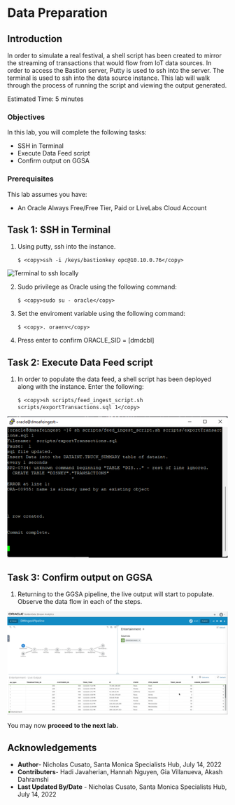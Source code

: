 # Data Preparation

## Introduction

In order to simulate a real festival, a shell script has been created to mirror the streaming of transactions that would flow from IoT data sources. In order to access the Bastion server, Putty is used to ssh into the server. The terminal is used to ssh into the data source instance. This lab will walk through the process of running the script and viewing the output generated.

Estimated Time: 5 minutes

### Objectives

In this lab, you will complete the following tasks:

- SSH in Terminal
- Execute Data Feed script
- Confirm output on GGSA

### Prerequisites

This lab assumes you have:
- An Oracle Always Free/Free Tier, Paid or LiveLabs Cloud Account

## Task 1: SSH in Terminal

1. Using putty, ssh into the instance.
    ```
    $ <copy>ssh -i /keys/bastionkey opc@10.10.0.76</copy>
    ```

![Terminal to ssh locally](images/customer-data.png)

2. Sudo privilege as Oracle using the following command:
    ```
    $ <copy>sudo su - oracle</copy>
    ```

3. Set the enviroment variable using the following command:
    ```
    $ <copy>. oraenv</copy>
    ```

4. Press enter to confirm ORACLE_SID = [dmdcbl]

## Task 2: Execute Data Feed script

1. In order to populate the data feed, a shell script has been deployed along with the instance. Enter the following:
    ```
    $ <copy>sh scripts/feed_ingest_script.sh scripts/exportTransactions.sql 1</copy>
    ```

![Terminal with output of shell script](images/execute-script.png)

## Task 3: Confirm output on GGSA

1. Returning to the GGSA pipeline, the live output will start to populate. Observe the data flow in each of the steps.

![GGSA live output](images/ggsa-output.png)

You may now **proceed to the next lab.**

## Acknowledgements

- **Author**- Nicholas Cusato, Santa Monica Specialists Hub, July 14, 2022
- **Contributers**- Hadi Javaherian, Hannah Nguyen, Gia Villanueva, Akash Dahramshi
- **Last Updated By/Date** - Nicholas Cusato, Santa Monica Specialists Hub, July 14, 2022